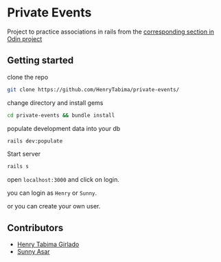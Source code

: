 # Private Events

Project to practice associations in rails from the [corresponding section in Odin project](https://www.theodinproject.com/courses/ruby-on-rails/lessons/associations)

## Getting started

clone the repo

```bash
git clone https://github.com/HenryTabima/private-events/
```

change directory and install gems

```bash
cd private-events && bundle install
```

populate development data into your db

```bash
rails dev:populate
```

Start server

```bash
rails s
```

open `localhost:3000` and click on login.

you can login as `Henry` or `Sunny`.

or you can create your own user.

## Contributors

- [Henry Tabima Girlado](https://github.com/HenryTabima)
- [Sunny Asar](https://github.com/SunnyAsar)
